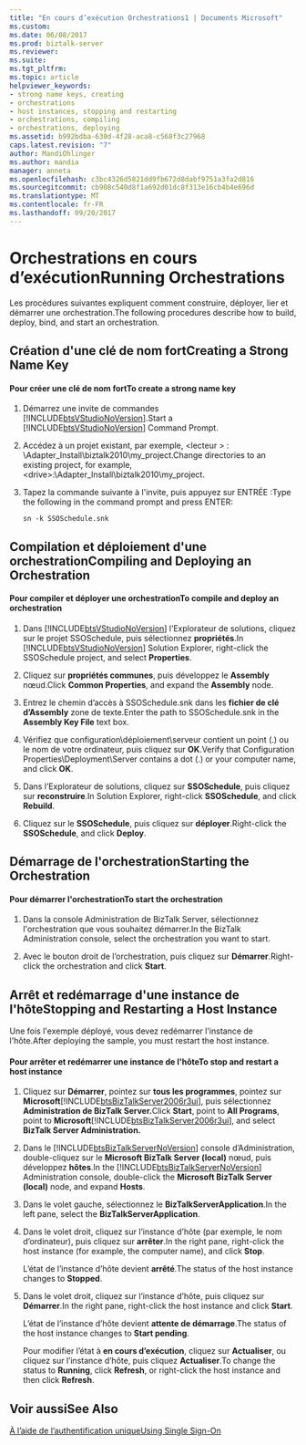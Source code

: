 ```yaml
---
title: "En cours d’exécution Orchestrations1 | Documents Microsoft"
ms.custom: 
ms.date: 06/08/2017
ms.prod: biztalk-server
ms.reviewer: 
ms.suite: 
ms.tgt_pltfrm: 
ms.topic: article
helpviewer_keywords:
- strong name keys, creating
- orchestrations
- host instances, stopping and restarting
- orchestrations, compiling
- orchestrations, deploying
ms.assetid: b992bdba-630d-4f28-aca8-c568f3c27968
caps.latest.revision: "7"
author: MandiOhlinger
ms.author: mandia
manager: anneta
ms.openlocfilehash: c3bc4326d5821dd9fb672d8dabf9751a3fa2d816
ms.sourcegitcommit: cb908c540d8f1a692d01dc8f313e16cb4b4e696d
ms.translationtype: MT
ms.contentlocale: fr-FR
ms.lasthandoff: 09/20/2017
---
```

# <a name="running-orchestrations"></a><span data-ttu-id="3129c-102">Orchestrations en cours d’exécution</span><span class="sxs-lookup"><span data-stu-id="3129c-102">Running Orchestrations</span></span>
<span data-ttu-id="3129c-103">Les procédures suivantes expliquent comment construire, déployer, lier et démarrer une orchestration.</span><span class="sxs-lookup"><span data-stu-id="3129c-103">The following procedures describe how to build, deploy, bind, and start an orchestration.</span></span>  
  
## <a name="creating-a-strong-name-key"></a><span data-ttu-id="3129c-104">Création d'une clé de nom fort</span><span class="sxs-lookup"><span data-stu-id="3129c-104">Creating a Strong Name Key</span></span>  
  
#### <a name="to-create-a-strong-name-key"></a><span data-ttu-id="3129c-105">Pour créer une clé de nom fort</span><span class="sxs-lookup"><span data-stu-id="3129c-105">To create a strong name key</span></span>  
  
1.  <span data-ttu-id="3129c-106">Démarrez une invite de commandes [!INCLUDE[btsVStudioNoVersion](../includes/btsvstudionoversion-md.md)].</span><span class="sxs-lookup"><span data-stu-id="3129c-106">Start a [!INCLUDE[btsVStudioNoVersion](../includes/btsvstudionoversion-md.md)] Command Prompt.</span></span>  
  
2.  <span data-ttu-id="3129c-107">Accédez à un projet existant, par exemple, \<lecteur > : \Adapter_Install\biztalk2010\my_project.</span><span class="sxs-lookup"><span data-stu-id="3129c-107">Change directories to an existing project, for example, \<drive>:\Adapter_Install\biztalk2010\my_project.</span></span>  
  
3.  <span data-ttu-id="3129c-108">Tapez la commande suivante à l'invite, puis appuyez sur ENTRÉE :</span><span class="sxs-lookup"><span data-stu-id="3129c-108">Type the following in the command prompt and press ENTER:</span></span>  
  
     `sn -k SSOSchedule.snk`  
  
## <a name="compiling-and-deploying-an-orchestration"></a><span data-ttu-id="3129c-109">Compilation et déploiement d'une orchestration</span><span class="sxs-lookup"><span data-stu-id="3129c-109">Compiling and Deploying an Orchestration</span></span>  
  
#### <a name="to-compile-and-deploy-an-orchestration"></a><span data-ttu-id="3129c-110">Pour compiler et déployer une orchestration</span><span class="sxs-lookup"><span data-stu-id="3129c-110">To compile and deploy an orchestration</span></span>  
  
1.  <span data-ttu-id="3129c-111">Dans [!INCLUDE[btsVStudioNoVersion](../includes/btsvstudionoversion-md.md)] l’Explorateur de solutions, cliquez sur le projet SSOSchedule, puis sélectionnez **propriétés**.</span><span class="sxs-lookup"><span data-stu-id="3129c-111">In [!INCLUDE[btsVStudioNoVersion](../includes/btsvstudionoversion-md.md)] Solution Explorer, right-click the SSOSchedule project, and select **Properties**.</span></span>  
  
2.  <span data-ttu-id="3129c-112">Cliquez sur **propriétés communes**, puis développez le **Assembly** nœud.</span><span class="sxs-lookup"><span data-stu-id="3129c-112">Click **Common Properties**, and expand the **Assembly** node.</span></span>  
  
3.  <span data-ttu-id="3129c-113">Entrez le chemin d’accès à SSOSchedule.snk dans les **fichier de clé d’Assembly** zone de texte.</span><span class="sxs-lookup"><span data-stu-id="3129c-113">Enter the path to SSOSchedule.snk in the **Assembly Key File** text box.</span></span>  
  
4.  <span data-ttu-id="3129c-114">Vérifiez que configuration\déploiement\serveur contient un point (.) ou le nom de votre ordinateur, puis cliquez sur **OK**.</span><span class="sxs-lookup"><span data-stu-id="3129c-114">Verify that Configuration Properties\Deployment\Server contains a dot (.) or your computer name, and click **OK**.</span></span>  
  
5.  <span data-ttu-id="3129c-115">Dans l’Explorateur de solutions, cliquez sur **SSOSchedule**, puis cliquez sur **reconstruire**.</span><span class="sxs-lookup"><span data-stu-id="3129c-115">In Solution Explorer, right-click **SSOSchedule**, and click **Rebuild**.</span></span>  
  
6.  <span data-ttu-id="3129c-116">Cliquez sur le **SSOSchedule**, puis cliquez sur **déployer**.</span><span class="sxs-lookup"><span data-stu-id="3129c-116">Right-click the **SSOSchedule**, and click **Deploy**.</span></span>  
  
## <a name="starting-the-orchestration"></a><span data-ttu-id="3129c-117">Démarrage de l'orchestration</span><span class="sxs-lookup"><span data-stu-id="3129c-117">Starting the Orchestration</span></span>  
  
#### <a name="to-start-the-orchestration"></a><span data-ttu-id="3129c-118">Pour démarrer l'orchestration</span><span class="sxs-lookup"><span data-stu-id="3129c-118">To start the orchestration</span></span>  
  
1.  <span data-ttu-id="3129c-119">Dans la console Administration de BizTalk Server, sélectionnez l'orchestration que vous souhaitez démarrer.</span><span class="sxs-lookup"><span data-stu-id="3129c-119">In the BizTalk Administration console, select the orchestration you want to start.</span></span>  
  
2.  <span data-ttu-id="3129c-120">Avec le bouton droit de l’orchestration, puis cliquez sur **Démarrer**.</span><span class="sxs-lookup"><span data-stu-id="3129c-120">Right-click the orchestration and click **Start**.</span></span>  
  
## <a name="stopping-and-restarting-a-host-instance"></a><span data-ttu-id="3129c-121">Arrêt et redémarrage d'une instance de l'hôte</span><span class="sxs-lookup"><span data-stu-id="3129c-121">Stopping and Restarting a Host Instance</span></span>  
 <span data-ttu-id="3129c-122">Une fois l'exemple déployé, vous devez redémarrer l'instance de l'hôte.</span><span class="sxs-lookup"><span data-stu-id="3129c-122">After deploying the sample, you must restart the host instance.</span></span>  
  
#### <a name="to-stop-and-restart-a-host-instance"></a><span data-ttu-id="3129c-123">Pour arrêter et redémarrer une instance de l'hôte</span><span class="sxs-lookup"><span data-stu-id="3129c-123">To stop and restart a host instance</span></span>  
  
1.  <span data-ttu-id="3129c-124">Cliquez sur **Démarrer**, pointez sur **tous les programmes**, pointez sur **Microsoft**[!INCLUDE[btsBizTalkServer2006r3ui](../includes/btsbiztalkserver2006r3ui-md.md)], puis sélectionnez **Administration de BizTalk Server.**</span><span class="sxs-lookup"><span data-stu-id="3129c-124">Click **Start**, point to **All Programs**, point to **Microsoft**[!INCLUDE[btsBizTalkServer2006r3ui](../includes/btsbiztalkserver2006r3ui-md.md)], and select **BizTalk Server Administration.**</span></span>  
  
2.  <span data-ttu-id="3129c-125">Dans le [!INCLUDE[btsBizTalkServerNoVersion](../includes/btsbiztalkservernoversion-md.md)] console d’Administration, double-cliquez sur le **Microsoft BizTalk Server (local)** nœud, puis développez **hôtes**.</span><span class="sxs-lookup"><span data-stu-id="3129c-125">In the [!INCLUDE[btsBizTalkServerNoVersion](../includes/btsbiztalkservernoversion-md.md)] Administration console, double-click the **Microsoft BizTalk Server (local)** node, and expand **Hosts**.</span></span>  
  
3.  <span data-ttu-id="3129c-126">Dans le volet gauche, sélectionnez le **BizTalkServerApplication**.</span><span class="sxs-lookup"><span data-stu-id="3129c-126">In the left pane, select the **BizTalkServerApplication**.</span></span>  
  
4.  <span data-ttu-id="3129c-127">Dans le volet droit, cliquez sur l’instance d’hôte (par exemple, le nom d’ordinateur), puis cliquez sur **arrêter**.</span><span class="sxs-lookup"><span data-stu-id="3129c-127">In the right pane, right-click the host instance (for example, the computer name), and click **Stop**.</span></span>  
  
     <span data-ttu-id="3129c-128">L’état de l’instance d’hôte devient **arrêté**.</span><span class="sxs-lookup"><span data-stu-id="3129c-128">The status of the host instance changes to **Stopped**.</span></span>  
  
5.  <span data-ttu-id="3129c-129">Dans le volet droit, cliquez sur l’instance d’hôte, puis cliquez sur **Démarrer**.</span><span class="sxs-lookup"><span data-stu-id="3129c-129">In the right pane, right-click the host instance and click **Start**.</span></span>  
  
     <span data-ttu-id="3129c-130">L’état de l’instance d’hôte devient **attente de démarrage**.</span><span class="sxs-lookup"><span data-stu-id="3129c-130">The status of the host instance changes to **Start pending**.</span></span>  
  
     <span data-ttu-id="3129c-131">Pour modifier l’état à **en cours d’exécution**, cliquez sur **Actualiser**, ou cliquez sur l’instance d’hôte, puis cliquez **Actualiser**.</span><span class="sxs-lookup"><span data-stu-id="3129c-131">To change the status to **Running**, click **Refresh**, or right-click the host instance and then click **Refresh**.</span></span>  
  
## <a name="see-also"></a><span data-ttu-id="3129c-132">Voir aussi</span><span class="sxs-lookup"><span data-stu-id="3129c-132">See Also</span></span>  
 [<span data-ttu-id="3129c-133">À l’aide de l’authentification unique</span><span class="sxs-lookup"><span data-stu-id="3129c-133">Using Single Sign-On</span></span>](../core/using-single-sign-on3.md)